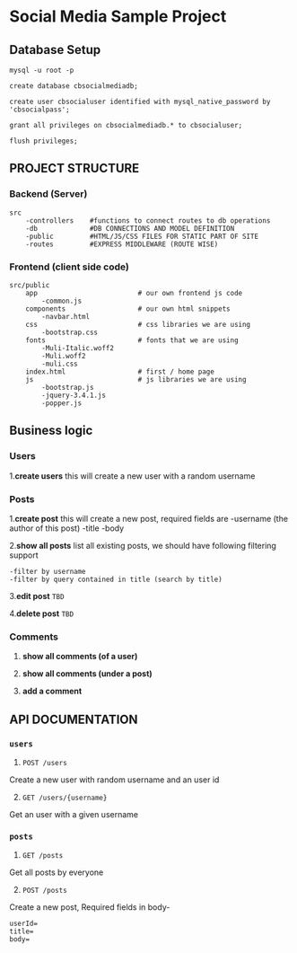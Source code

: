 # Social Media Sample Project

## Database Setup

```shell
mysql -u root -p
```


```mysql
create database cbsocialmediadb;

create user cbsocialuser identified with mysql_native_password by 'cbsocialpass';

grant all privileges on cbsocialmediadb.* to cbsocialuser;

flush privileges;
```
## PROJECT STRUCTURE

### Backend (Server)
```
src
    -controllers    #functions to connect routes to db operations
    -db             #DB CONNECTIONS AND MODEL DEFINITION
    -public         #HTML/JS/CSS FILES FOR STATIC PART OF SITE
    -routes         #EXPRESS MIDDLEWARE (ROUTE WISE)
```

### Frontend (client side code)

```shell
src/public
    app                         # our own frontend js code
        -common.js
    components                  # our own html snippets
        -navbar.html
    css                         # css libraries we are using
        -bootstrap.css          
    fonts                       # fonts that we are using
        -Muli-Italic.woff2
        -Muli.woff2
        -muli.css
    index.html                  # first / home page
    js                          # js libraries we are using
        -bootstrap.js
        -jquery-3.4.1.js
        -popper.js

```
## Business logic

### Users

1.**create users**
    this will create a new user with a random username

### Posts

1.**create post**
    this will create a new post, required fields are
    -username (the author of this post)
    -title
    -body

2.**show all posts**
    list all existing posts, we should have following filtering support

    -filter by username
    -filter by query contained in title (search by title)

3.**edit post** `TBD`

4.**delete post** `TBD`

### Comments

1. **show all comments (of a user)**

2. **show all comments (under a post)**

3. **add a comment**

## API DOCUMENTATION

### `users`

1. `POST /users`

Create a new user with random username and an user id

2. `GET /users/{username}`

Get an user with a given username

### `posts`

1. `GET /posts`

Get all posts by everyone

2. `POST /posts`

Create a new post,
Required fields in body-

```
userId=
title=
body=
```

